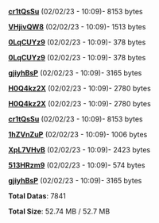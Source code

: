 [**cr1tQsSu**](/data/cr1tQsSu.txt) (02/02/23 - 10:09)- 8153 bytes

[**VHjivQW8**](/data/VHjivQW8.txt) (02/02/23 - 10:09)- 1513 bytes

[**0LqCUYz9**](/data/0LqCUYz9.txt) (02/02/23 - 10:09)- 378 bytes

[**0LqCUYz9**](/data/0LqCUYz9.txt) (02/02/23 - 10:09)- 378 bytes

[**gjiyhBsP**](/data/gjiyhBsP.txt) (02/02/23 - 10:09)- 3165 bytes

[**H0Q4kz2X**](/data/H0Q4kz2X.txt) (02/02/23 - 10:09)- 2780 bytes

[**H0Q4kz2X**](/data/H0Q4kz2X.txt) (02/02/23 - 10:09)- 2780 bytes

[**cr1tQsSu**](/data/cr1tQsSu.txt) (02/02/23 - 10:09)- 8153 bytes

[**1hZVnZuP**](/data/1hZVnZuP.txt) (02/02/23 - 10:09)- 1006 bytes

[**XpL7VHvB**](/data/XpL7VHvB.txt) (02/02/23 - 10:09)- 2423 bytes

[**513HRzm9**](/data/513HRzm9.txt) (02/02/23 - 10:09)- 574 bytes

[**gjiyhBsP**](/data/gjiyhBsP.txt) (02/02/23 - 10:09)- 3165 bytes

**Total Datas**: 7841

**Total Size**: 52.74 MB / 52.7 MB